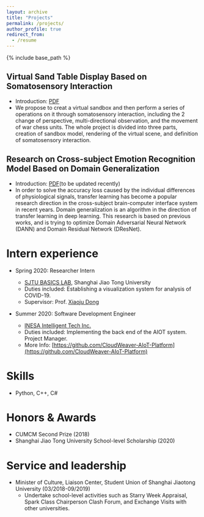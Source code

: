 ```yaml
---
layout: archive
title: "Projects"
permalink: /projects/
author_profile: true
redirect_from:
  - /resume
---
```


{% include base_path %}

## Virtual Sand Table Display Based on Somatosensory Interaction
* Introduction: [PDF](https://ruofanliu0129.github.io/Resume/files/VirtualSandTable.pdf)
* We propose to creat a virtual sandbox and then perform a series of operations on it through somatosensory interaction, including the 2 change of perspective, multi-directional observation, and the movement of war chess units. The whole project is divided into three parts, creation of sandbox model, rendering of the virtual scene, and definition of somatosensory interaction.
 
## Research on Cross-subject Emotion Recognition Model Based on Domain Generalization
* Introduction: [PDF](https://ruofanliu0129.github.io/Resume/files/DomainGeneralization.pdf)(to be updated recently)
* In order to solve the accuracy loss caused by the individual differences of physiological signals, transfer learning has become a popular research direction in the cross-subject brain-computer interface system in recent years. Domain generalization is an algorithm in the direction of transfer learning in deep learning. This research is based on previous works, and is trying to optimize Domain Adversarial Neural Network (DANN) and Domain Residual Network (DResNet).

Intern experience
======
* Spring 2020: Researcher Intern
  * [SJTU BASICS LAB](https://basics.sjtu.edu.cn/), Shanghai Jiao Tong University
  * Duties included: Establishing a visualization system for analysis of COVID-19.
  * Supervisor: Prof. [Xiaoju Dong](http://basics.sjtu.edu.cn/~xiaoju/)

* Summer 2020: Software Development Engineer
  * [INESA Intelligent Tech Inc.](https://www.inesa-it.com/)
  * Duties included: Implementing the back end of the AIOT system. Project Manager.
  * More Info: [https://github.com/CloudWeaver-AIoT-Platform](https://github.com/CloudWeaver-AIoT-Platform)
  
Skills
======
* Python, C++, C#
 
Honors & Awards
======
* CUMCM Second Prize (2018)
* Shanghai Jiao Tong University School-level Scholarship (2020)
  
Service and leadership
======
* Minister of Culture, Liaison Center, Student Union of Shanghai Jiaotong University (03/2018-09/2019)
  * Undertake school-level activities such as Starry Week Appraisal, Spark Class Chairperson Clash Forum, and Exchange Visits with other universities.
